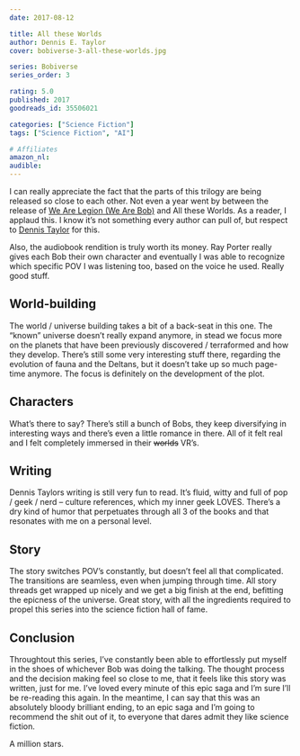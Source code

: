 ```yaml
---
date: 2017-08-12

title: All these Worlds
author: Dennis E. Taylor
cover: bobiverse-3-all-these-worlds.jpg

series: Bobiverse
series_order: 3

rating: 5.0
published: 2017
goodreads_id: 35506021

categories: ["Science Fiction"]
tags: ["Science Fiction", "AI"]

# Affiliates
amazon_nl: 
audible: 
---
```


I can really appreciate the fact that the parts of this trilogy are being released so close to each other. Not even a year went by between the release of [We Are Legion (We Are Bob)](2017-01-06-Dennis-E.-Taylor---We-are-legion.md) and All these Worlds. As a reader, I applaud this. I know it’s not something every author can pull of, but respect to [Dennis Taylor](../_authors/dennis-e-taylor.md) for this.

<!--more-->

Also, the audiobook rendition is truly worth its money. Ray Porter really gives each Bob their own character and eventually I was able to recognize which specific POV I was listening too, based on the voice he used. Really good stuff.

## World-building

The world / universe building takes a bit of a back-seat in this one. The “known” universe doesn’t really expand anymore, in stead we focus more on the planets that have been previously discovered / terraformed and how they develop. There’s still some very interesting stuff there, regarding the evolution of fauna and the Deltans, but it doesn’t take up so much page-time anymore. The focus is definitely on the development of the plot.

## Characters

What’s there to say? There’s still a bunch of Bobs, they keep diversifying in interesting ways and there’s even a little romance in there. All of it felt real and I felt completely immersed in their ~~worlds~~ VR’s.

## Writing

Dennis Taylors writing is still very fun to read. It’s fluid, witty and full of pop / geek / nerd – culture references, which my inner geek LOVES. There’s a dry kind of humor that perpetuates through all 3 of the books and that resonates with me on a personal level.

## Story

The story switches POV’s constantly, but doesn’t feel all that complicated. The transitions are seamless, even when jumping through time. All story threads get wrapped up nicely and we get a big finish at the end, befitting the epicness of the universe. Great story, with all the ingredients required to propel this series into the science fiction hall of fame.

## Conclusion

Throughtout this series, I’ve constantly been able to effortlessly put myself in the shoes of whichever Bob was doing the talking. The thought process and the decision making feel so close to me, that it feels like this story was written, just for me. I’ve loved every minute of this epic saga and I’m sure I’ll be re-reading this again. In the meantime, I can say that this was an absolutely bloody brilliant ending,  to an epic saga and I’m going to recommend the shit out of it, to everyone that dares admit they like science fiction.

A million stars.

